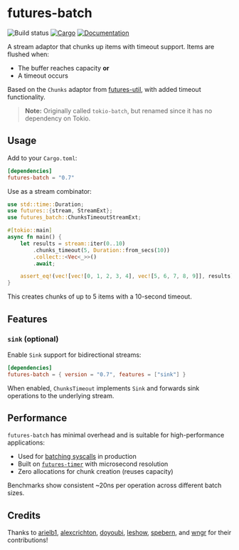 # futures-batch

![Build status](https://github.com/mre/futures-batch/workflows/Rust/badge.svg)
[![Cargo](https://img.shields.io/crates/v/futures-batch.svg)](https://crates.io/crates/futures-batch)
[![Documentation](https://docs.rs/futures-batch/badge.svg)](https://docs.rs/futures-batch)

A stream adaptor that chunks up items with timeout support. Items are flushed when:
- The buffer reaches capacity **or**
- A timeout occurs

Based on the `Chunks` adaptor from [futures-util](https://github.com/rust-lang/futures-rs), with added timeout functionality.

> **Note:** Originally called `tokio-batch`, but renamed since it has no dependency on Tokio.

## Usage

Add to your `Cargo.toml`:

```toml
[dependencies]
futures-batch = "0.7"
```

Use as a stream combinator:

```rust
use std::time::Duration;
use futures::{stream, StreamExt};
use futures_batch::ChunksTimeoutStreamExt;

#[tokio::main]
async fn main() {
    let results = stream::iter(0..10)
        .chunks_timeout(5, Duration::from_secs(10))
        .collect::<Vec<_>>()
        .await;

    assert_eq!(vec![vec![0, 1, 2, 3, 4], vec![5, 6, 7, 8, 9]], results);
}
```

This creates chunks of up to 5 items with a 10-second timeout.

## Features

### `sink` (optional)

Enable `Sink` support for bidirectional streams:

```toml
[dependencies]
futures-batch = { version = "0.7", features = ["sink"] }
```

When enabled, `ChunksTimeout` implements `Sink` and forwards sink operations to the underlying stream.

## Performance

`futures-batch` has minimal overhead and is suitable for high-performance applications:

- Used for [batching syscalls](https://github.com/mre/futures-batch/issues/4) in production
- Built on [`futures-timer`](https://github.com/async-rs/futures-timer) with microsecond resolution
- Zero allocations for chunk creation (reuses capacity)

Benchmarks show consistent ~20ns per operation across different batch sizes.

## Credits

Thanks to [arielb1](https://github.com/arielb1), [alexcrichton](https://github.com/alexcrichton/), [doyoubi](https://github.com/doyoubi), [leshow](https://github.com/leshow), [spebern](https://github.com/spebern), and [wngr](https://github.com/wngr) for their contributions!
